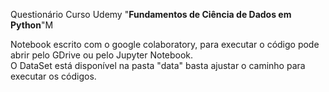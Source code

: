 Questionário Curso Udemy "**Fundamentos de Ciência de Dados em Python**"M<br>

Notebook escrito com o google colaboratory, para executar o código pode abrir pelo GDrive ou pelo Jupyter Notebook.<Br>
O DataSet está disponível na pasta "data" basta ajustar o caminho para executar os códigos.